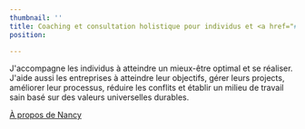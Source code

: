 ```yaml
---
thumbnail: ''
title: Coaching et consultation holistique pour individus et <a href="#">entreprises</a>
position: 

---
```

J'accompagne les individus à atteindre un mieux-être optimal et se réaliser. J'aide aussi les entreprises à atteindre leur objectifs, gérer leurs projects, améliorer leur processus, réduire les conflits et établir un milieu de travail sain basé sur des valeurs universelles durables.

<a href="/a-propos">À propos de Nancy</a>